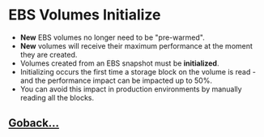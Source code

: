 # EBS Volumes Initialize

- **New** EBS volumes no longer need to be "pre-warmed".
- **New** volumes will receive their maximum performance at the moment they are created.
- Volumes created from an EBS snapshot must be **initialized**.
- Initializing occurs the first time a storage block on the volume is read - and the performance impact can be impacted up to 50%.
- You can avoid this impact in production environments by manually reading all the blocks.

## [Goback...](./index.md)